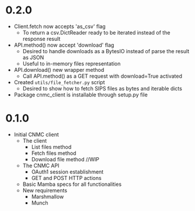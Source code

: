 # 0.2.0
- Client.fetch now accepts 'as_csv' flag
  - To return a csv.DictReader ready to be iterated instead of the response result
- API.method() now accept 'download' flag
  - Desired to handle downloads as a BytesIO instead of parse the result as JSON
  - Useful to in-memory files representation
- API.download() new wrapper method
  - Call API.method() as a GET request with download=True activated
- Created `utils/file_fetcher.py` script
  - Desired to show how to fetch SIPS files as bytes and iterable dicts
- Package cnmc_client is installable through setup.py file

# 0.1.0
- Initial CNMC client
  - The client
    - List files method
    - Fetch files method
    - Download file method //WIP
  - The CNMC API
    - OAuth1 session establishment
    - GET and POST HTTP actions
  - Basic Mamba specs for all functionalities
  - New requirements
    - Marshmallow
    - Munch
